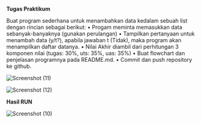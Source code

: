  **Tugas Praktikum**

Buat program sederhana untuk menambahkan data kedalam sebuah
list dengan rincian sebagai berikut:
• Progam meminta memasukkan data sebanyak-banyaknya (gunakan
perulangan)
• Tampilkan pertanyaan untuk menambah data (y/t?), apabila jawaban
t (Tidak), maka program akan menampilkan daftar datanya. 
• Nilai Akhir diambil dari perhitungan 3 komponen nilai (tugas: 30%,
uts: 35%, uas: 35%)
• Buat flowchart dan penjelasan programnya pada README.md.
• Commit dan push repository ke github.

![Screenshot (11)](https://user-images.githubusercontent.com/115677959/203574225-df2957e6-0a78-4d90-aaae-c5477defe13b.png)

![Screenshot (12)](https://user-images.githubusercontent.com/115677959/203574287-bab3c140-d02e-463c-a558-4f5a43eda8a8.png)

 **Hasil RUN**

![Screenshot (10)](https://user-images.githubusercontent.com/115677959/203574568-3a07968a-2a3b-40ef-b65e-560f6a056e8a.png)

  
